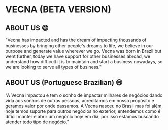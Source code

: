 # VECNA (BETA VERSION)

## ABOUT US 😄

"Vecna has impacted and has the dream of impacting thousands of businesses by bringing other people's dreams to life, we believe in our purpose and generate value wherever we go.
Vecna was born in Brazil but went further, today we have support for other businesses abroad, we understand how difficult it is to maintain and start a business nowadays, so we are looking to serve all types of business."

## ABOUT US (Portuguese Brazilian) 😄

“A Vecna impactou e tem o sonho de impactar milhares de negócios dando vida aos sonhos de outras pessoas, acreditamos em nosso propósito e geramos valor por onde passamos.
A Vecna nasceu no Brasil mas foi além, hoje temos suporte para outros negócios no exterior, entendemos como é difícil manter e abrir um negócio hoje em dia, por isso estamos buscando atender todo tipo de negócio."

